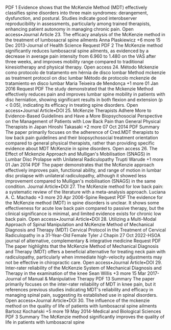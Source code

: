 PDF 1 Evidence shows that the McKenzie Method (MDT) effectively classifies spine disorders into three main syndromes: derangement, dysfunction, and postural. Studies indicate good interobserver reproducibility in assessments, particularly among trained therapists, enhancing patient autonomy in managing chronic pain. Open access•Journal Article 23. The efficacy analysis of the McKenzie method in the treatment of lumbosacral spine ailments Anna Plaskiewicz +6 more 15 Dec 2013-Journal of Health Science Request PDF 2 The McKenzie method significantly reduces lumbosacral spine ailments, as evidenced by a decrease in average pain intensity from 6.960 to 1.480 on the VAS after three weeks, and improves mobility range compared to traditional kinesiotherapy and physical therapy. Open access 24. Método Mckenzie como protocolo de tratamento em hérnia de disco lombar Method mckenzie as treatment protocol on disc lumbar Método de protocolo mckenzie de tratamiento en disco lumbar Maria Teixeira de Mendonça +1 more 01 Jan 2016 Request PDF The study demonstrated that the Mckenzie Method effectively reduces pain and improves lumbar spine mobility in patients with disc herniation, showing significant results in both flexion and extension (p < 0.05), indicating its efficacy in treating spine disorders. Open access•Journal Article•DOI 25. McKenzie Therapists Adhere More to Evidence-Based Guidelines and Have a More Biopsychosocial Perspective on the Management of Patients with Low Back Pain than General Physical Therapists in Japan Hiroshi Takasaki +2 more 07 Oct 2014 PDF Summary The paper primarily focuses on the adherence of Cred.MDT therapists to low back pain guidelines and their biopsychosocial treatment orientation compared to general physical therapists, rather than providing specific evidence about MDT McKenzie in spine disorders. Open access 26. The Effect of Mckenzie Approach and Mulligan's Mobilisation (SNAGS) in Lumbar Disc Prolapse with Unilateral Radiculopathy Trupti Warude +1 more 01 Jan 2014 PDF The paper demonstrates that the McKenzie approach effectively improves pain, functional ability, and range of motion in lumbar disc prolapse with unilateral radiculopathy, although it showed less improvement compared to Mulligan's mobilisation (SNAGS) in the same condition. Journal Article•DOI 27. The McKenzie method for low back pain: a systematic review of the literature with a meta-analysis approach. Luciana A. C. Machado +3 more 20 Apr 2006-Spine Request PDF The evidence for the McKenzie method (MDT) in spine disorders is unclear. It shows some effectiveness for acute low back pain compared to passive therapy, but the clinical significance is minimal, and limited evidence exists for chronic low back pain. Open access•Journal Article•DOI 28. Utilizing a Multi-Modal Approach of Spinal Manipulation and McKenzie Method of Mechanical Diagnosis and Therapy (MDT) Cervical Protocol in the Treatment of Cervical Radiculopathy in a 31-Year-Old Female Tyler J Chapin 27 Oct 2022-HSOA journal of alternative, complementary & integrative medicine Request PDF The paper highlights that the McKenzie Method of Mechanical Diagnosis and Therapy (MDT) offers a beneficial alternative for treating neck pain with radiculopathy, particularly when immediate high-velocity adjustments may not be effective in chiropractic care. Open access•Journal Article•DOI 29. Inter-rater reliability of the McKenzie System of Mechanical Diagnosis and Therapy in the examination of the knee Sean Willis +3 more 15 Mar 2017-Journal of Manual & Manipulative Therapy PDF 13 Summary The paper primarily focuses on the inter-rater reliability of MDT in knee pain, but it references previous studies indicating MDT's reliability and efficacy in managing spinal pain, suggesting its established use in spinal disorders. Open access•Journal Article•DOI 30. The influence of the mckenzie method on the quality of life of patients with lumbosacral spine ailments Bartosz Kochański +5 more 19 May 2014-Medical and Biological Sciences PDF 3 Summary The McKenzie method significantly improves the quality of life in patients with lumbosacral spine
